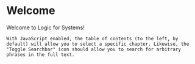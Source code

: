 # Welcome 

Welcome to Logic for Systems! 

~~~admonish tip title="Navigation"
With JavaScript enabled, the table of contents (to the left, by default) will allow you to select a specific chapter. Likewise, the "Toggle Searchbar" icon should allow you to search for arbitrary phrases in the full text. 
~~~